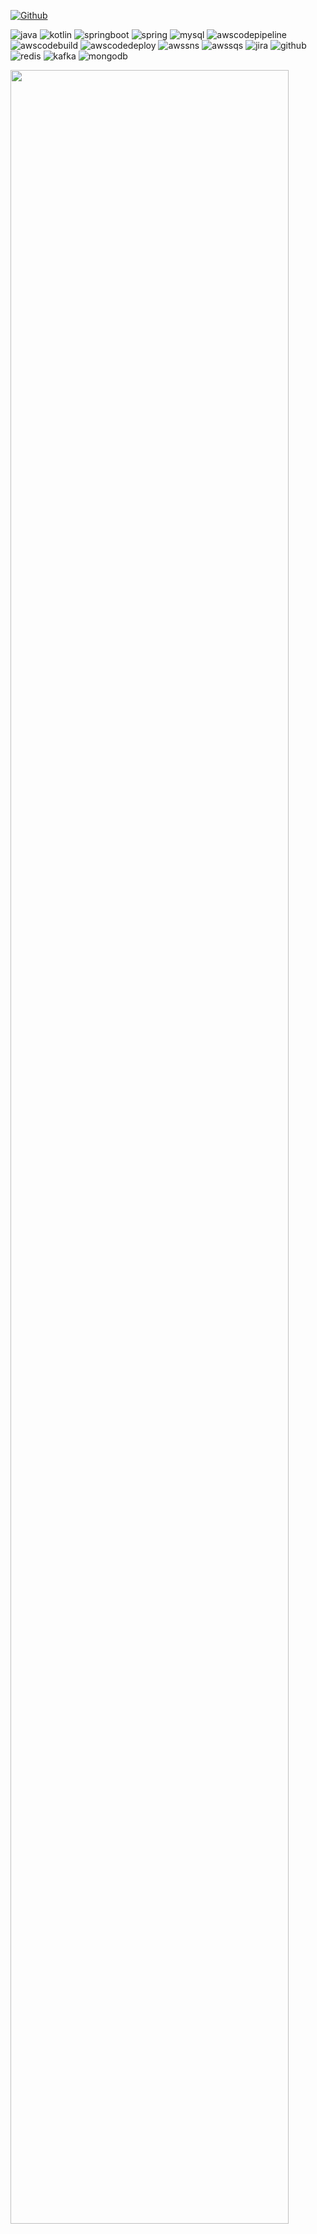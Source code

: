 [![Github](https://www.codenary.co.kr/widget/github/api?username=Grid)](https://www.codenary.co.kr/user-profile/detail/Grid?github_ride=true&utm_source=github)
<br/>

![java](https://www.codenary.co.kr/widget/github-techstack/api?name=java) ![kotlin](https://www.codenary.co.kr/widget/github-techstack/api?name=kotlin) ![springboot](https://www.codenary.co.kr/widget/github-techstack/api?name=springboot) ![spring](https://www.codenary.co.kr/widget/github-techstack/api?name=spring) ![mysql](https://www.codenary.co.kr/widget/github-techstack/api?name=mysql) ![awscodepipeline](https://www.codenary.co.kr/widget/github-techstack/api?name=awscodepipeline) ![awscodebuild](https://www.codenary.co.kr/widget/github-techstack/api?name=awscodebuild) ![awscodedeploy](https://www.codenary.co.kr/widget/github-techstack/api?name=awscodedeploy) ![awssns](https://www.codenary.co.kr/widget/github-techstack/api?name=awssns) ![awssqs](https://www.codenary.co.kr/widget/github-techstack/api?name=awssqs) ![jira](https://www.codenary.co.kr/widget/github-techstack/api?name=jira) ![github](https://www.codenary.co.kr/widget/github-techstack/api?name=github) ![redis](https://www.codenary.co.kr/widget/github-techstack/api?name=redis) ![kafka](https://www.codenary.co.kr/widget/github-techstack/api?name=kafka) ![mongodb](https://www.codenary.co.kr/widget/github-techstack/api?name=mongodb) 
<br/>

<a href="https://github.com/ashutosh00710/github-readme-activity-graph">
    <img src="https://github-readme-activity-graph.vercel.app/graph?username=wlsdks&theme=react-dark&bg_color=ffffff&hide_border=true&line=000000&color=000000" width="94%"/>
</a>

<br/>

